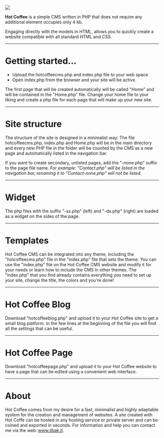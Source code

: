 <img src="https://a.fsdn.com/allura/p/hotcoffeecms/icon?1509012589">

<b>Hot Coffee</b> is a simple CMS written in PHP that does not require any additional element occupies only 4 kb.

Engaging directly with the models in HTML, allows you to quickly create a website compatible with all standard HTML and CSS.

---
# Getting started...

- Upload the hotcoffeecms.php and index.php file to your web space
- Open index.php from the browser and your site will be active.

The first page that will be created automatically will be called "Home" and will be contained in the "Home.php" file.
Change your home file to your liking and create a php file for each page that will make up your new site.

---
# Site structure

The structure of the site is designed in a minimalist way:
The file hotcoffeecms.php, index.php and Home.php will be in the main directory and every new PHP file in the folder will be counted by the CMS as a new page and automatically listed in the navigation bar.

If you want to create secondary, unlisted pages, add the "-none.php" suffix to the page file name.
<i>For example: "Contact.php" will be listed in the navigation bar, renaming it to "Contact-none.php" will not be listed.</i>

---
# Widget
The php files with the suffix "-sx.php" (left) and "-dx.php" (right) are loaded as a widget on the sides of the page.

---
# Templates
Hot Coffee CMS can be integrated into any theme, including the "hotcoffeecms.php" file in the "index.php" file that sets the theme.
You can use the "index.php" file on the Hot Coffee CMS website and modify it for your needs or learn how to include the CMS in other themes.
The "index.php" that you find already contains everything you need to set up your site, change the title, the colors and you're done!

---
# Hot Coffee Blog
Download "hotcoffeeblog.php" and upload it to your Hot Coffee site to get a small blog platform.
In the few lines at the beginning of the file you will find all the settings that can be useful.

---
# Hot Coffee Page
Download "hotcoffeepage.php" and upload it to your Hot Coffee website to have a page that can be edited using a convenient web interface.

---
# About
Hot Coffee comes from my desire for a fast, minimalist and highly adaptable system for the creation and management of websites.
A site created with Hot Coffe can be hosted in any hosting service or private server and can be coined and exported in seconds.
For information and help you can contact me via the web: <a href="https://www.ilbak.it/">www.ilbak.it</a>.

